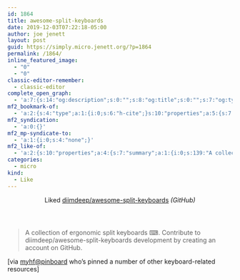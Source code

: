 ```yaml
---
id: 1864
title: awesome-split-keyboards
date: 2019-12-03T07:22:18-05:00
author: joe jenett
layout: post
guid: https://simply.micro.jenett.org/?p=1864
permalink: /1864/
inline_featured_image:
  - "0"
  - "0"
classic-editor-remember:
  - classic-editor
complete_open_graph:
  - 'a:7:{s:14:"og:description";s:0:"";s:8:"og:title";s:0:"";s:7:"og:type";s:0:"";s:12:"twitter:card";s:7:"summary";s:15:"twitter:creator";s:0:"";s:19:"twitter:description";s:0:"";s:8:"og:image";s:0:"";}'
mf2_bookmark-of:
  - 'a:2:{s:4:"type";a:1:{i:0;s:6:"h-cite";}s:10:"properties";a:5:{s:7:"summary";a:1:{i:0;s:41:"A collection of ergonomic split keyboards";}s:4:"name";a:1:{i:0;s:23:"awesome-split-keyboards";}s:3:"url";a:1:{i:0;s:51:"https://github.com/diimdeep/awesome-split-keyboards";}s:11:"publication";a:1:{i:0;s:6:"GitHub";}s:6:"author";a:2:{s:4:"type";a:1:{i:0;s:6:"h-card";}s:10:"properties";a:3:{s:4:"name";a:1:{i:0;s:9:" diimdeep";}s:3:"url";a:1:{i:0;s:28:"https://github.com/diimdeep/";}s:5:"photo";a:1:{i:0;s:57:"https://avatars2.githubusercontent.com/u/485713?s=460&v=4";}}}}}'
mf2_syndication:
  - 'a:0:{}'
mf2_mp-syndicate-to:
  - 'a:1:{i:0;s:4:"none";}'
mf2_like-of:
  - 'a:2:{s:10:"properties";a:4:{s:7:"summary";a:1:{i:0;s:139:"A collection of ergonomic split keyboards ⌨. Contribute to diimdeep/awesome-split-keyboards development by creating an account on GitHub.";}s:4:"name";a:1:{i:0;s:32:"diimdeep/awesome-split-keyboards";}s:3:"url";a:1:{i:0;s:51:"https://github.com/diimdeep/awesome-split-keyboards";}s:11:"publication";a:1:{i:0;s:6:"GitHub";}}s:4:"type";s:4:"cite";}'
categories:
  - micro
kind:
  - Like
---
```

<div class="entry-reaction"><section class="response u-like-of h-cite"><header><span class="kind-display-text">Liked</span> <a href="https://github.com/diimdeep/awesome-split-keyboards" class="p-name u-url">diimdeep/awesome-split-keyboards</a> <em>(<span class="p-publication">GitHub</span>)</em></header>
<blockquote class="e-summary">A collection of ergonomic split keyboards ⌨. Contribute to diimdeep/awesome-split-keyboards development by creating an account on GitHub.</blockquote></section></div>
<div class="entry-content e-content" itemprop="description articleBody">
<p>[via <a href="https://pinboard.in/u:myhf" title="Dmitry Wolf">myhf@pinboard</a> who’s pinned a number of other keyboard-related resources]</p></div>